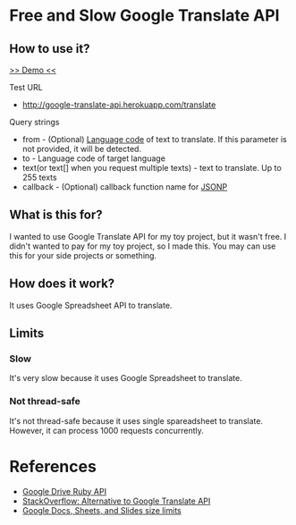 # Free and Slow Google Translate API

## How to use it?

[>> Demo <<](http://google-translate-api.herokuapp.com/translate?from=en&to=ko&text[]=hi,%20how%20are%20you?&text[]=i'm%20fine,%20thank%20you&callback=test)

Test URL

* http://google-translate-api.herokuapp.com/translate

Query strings

* from - (Optional) [Language code](https://developers.google.com/translate/v2/using_rest#language-params) of text to translate. If this parameter is not provided, it will be detected. 
* to - Language code of target language
* text(or text[] when you request multiple texts) - text to translate. Up to 255 texts
* callback - (Optional) callback function name for [JSONP](http://en.wikipedia.org/wiki/JSONP)

## What is this for?

I wanted to use Google Translate API for my toy project, but it wasn't free. I didn't wanted to pay for my toy project, so I made this. You may can use this for your side projects or something.

## How does it work?

It uses Google Spreadsheet API to translate.

## Limits

### Slow

It's very slow because it uses Google Spreadsheet to translate.

### Not thread-safe

It's not thread-safe because it uses single spareadsheet to translate. However, it can process 1000 requests concurrently.

# References

* [Google Drive Ruby API](https://github.com/gimite/google-drive-ruby)
* [StackOverflow: Alternative to Google Translate API](http://stackoverflow.com/questions/6151668/alternative-to-google-translate-api#answer-8543979)
* [Google Docs, Sheets, and Slides size limits](http://support.google.com/drive/bin/answer.py?hl=en&answer=37603)
